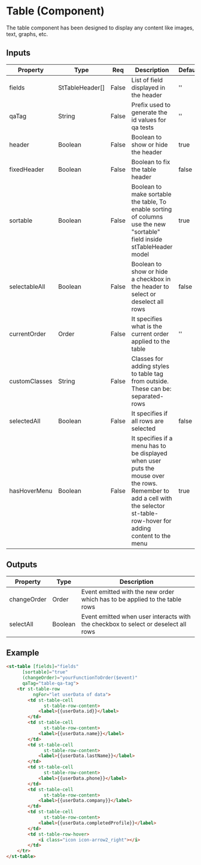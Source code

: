 # Table (Component)

   The table component has been designed to display any content like images, text, graphs, etc.

## Inputs

| Property      | Type            | Req   | Description                                                                                                                                                                  | Default |
| ------------- | --------------- | ----- | ---------------------------------------------------------------------------------------------------------------------------------------------------------------------------- | ------- |
| fields        | StTableHeader[] | False | List of field displayed in the header                                                                                                                                        | ''      |
| qaTag         | String          | False | Prefix used to generate the id values for qa tests                                                                                                                           | ''      |
| header        | Boolean         | False | Boolean to show or hide the header                                                                                                                                           | true    |
| fixedHeader   | Boolean         | False | Boolean to fix the table header                                                                                                                                              | false   |
| sortable      | Boolean         | False | Boolean to make sortable the table, To enable sorting of columns use the new "sortable" field inside stTableHeader model                                                      | true    |
| selectableAll | Boolean         | False | Boolean to show or hide a checkbox in the header to select or deselect all rows                                                                                               | false   |
| currentOrder  | Order           | False | It specifies what is the current order applied to the table                                                                                                                  | ''      |
| customClasses | String          | False | Classes for adding styles to table tag from outside. These can be: separated-rows                                                                                            |         |
| selectedAll   | Boolean         | False | It specifies if all rows are selected                                                                                                                                        | false   |
| hasHoverMenu  | Boolean         | False | It specifies if a menu has to be displayed when user puts the mouse over the rows. Remember to add a cell with the selector st-table-row-hover for adding content to the menu | true    |

## Outputs

| Property    | Type    | Description                                                                        |
| ----------- | ------- | ---------------------------------------------------------------------------------- |
| changeOrder | Order   | Event emitted with the new order which has to be applied to the table rows         |
| selectAll   | Boolean | Event emitted  when user interacts with the checkbox to select or deselect all rows |

## Example


```html
<st-table [fields]="fields"
      [sortable]="true"
      (changeOrder)="yourFunctionToOrder($event)"
      qaTag="table-qa-tag">
    <tr st-table-row
          ngFor="let userData of data">
        <td st-table-cell
              st-table-row-content>
            <label>{{userData.id}}</label>
        </td>
        <td st-table-cell
              st-table-row-content>
            <label>{{userData.name}}</label>
        </td>
        <td st-table-cell
              st-table-row-content>
            <label>{{userData.lastName}}</label>
        </td>
        <td st-table-cell
              st-table-row-content>
            <label>{{userData.phone}}</label>
        </td>
        <td st-table-cell
              st-table-row-content>
            <label>{{userData.company}}</label>
        </td>
        <td st-table-cell
              st-table-row-content>
            <label>{{userData.completedProfile}}</label>
        </td>
        <td st-table-row-hover>
            <i class="icon icon-arrow2_right"></i>
        </td>
    </tr>
</st-table>
```

